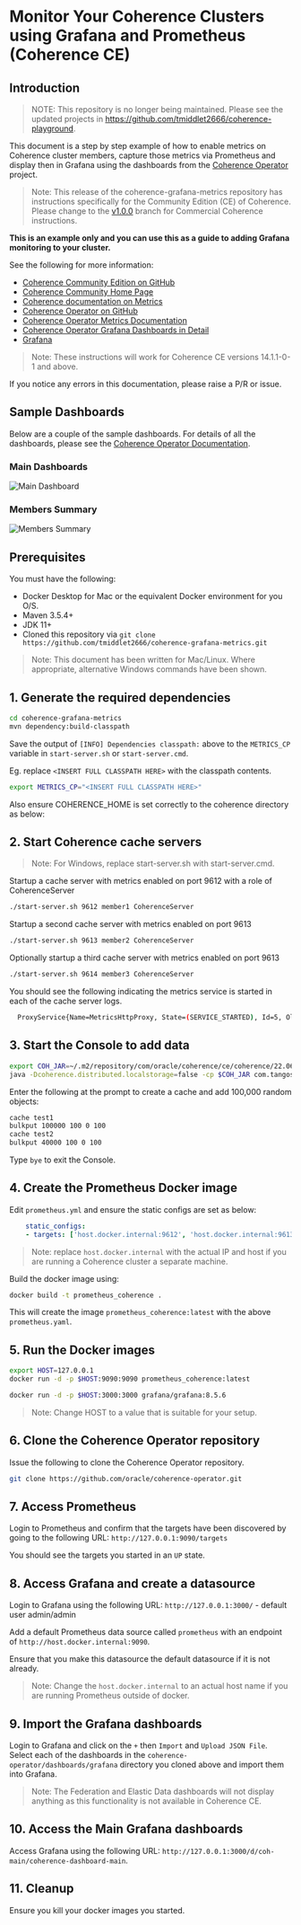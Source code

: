 # Monitor Your Coherence Clusters using Grafana and Prometheus (Coherence CE)

## Introduction

>NOTE: This repository is no longer being maintained. Please see the updated projects in https://github.com/tmiddlet2666/coherence-playground.

This document is a step by step example of how to enable metrics on Coherence cluster
members, capture those metrics via Prometheus and display then in Grafana
using the dashboards from the [Coherence Operator](https://github.com/oracle/coherence-operator) project.

> Note: This release of the coherence-grafana-metrics repository has instructions specifically for the
> Community Edition (CE) of Coherence. Please change to the [v1.0.0](https://github.com/tmiddlet2666/coherence-grafana-metrics/tree/v1.0.0) branch for Commercial Coherence instructions.

**This is an example only and you can use this as a guide to adding Grafana monitoring to your cluster.**

See the following for more information:
* [Coherence Community Edition on GitHub](https://github.com/oracle/coherence)
* [Coherence Community Home Page](https://coherence.community/)
* [Coherence documentation on Metrics](https://docs.oracle.com/en/middleware/standalone/coherence/14.1.1.0/manage/using-coherence-metrics.html)
* [Coherence Operator on GitHub](https://github.com/oracle/coherence-operator)
* [Coherence Operator Metrics Documentation](https://oracle.github.io/coherence-operator/docs/3.0.0/#/metrics/010_overview)
* [Coherence Operator Grafana Dashboards in Detail](https://oracle.github.io/coherence-operator/docs/3.0.2/#/metrics/040_dashboards)
* [Grafana](https://grafana.com/)

> Note: These instructions will work for Coherence CE versions 14.1.1-0-1 and above.

If you notice any errors in this documentation, please raise a P/R or issue.

## Sample Dashboards

Below are a couple of the sample dashboards. For details of all the dashboards, please see the [Coherence Operator Documentation](https://oracle.github.io/coherence-operator/docs/3.0.2/#/metrics/040_dashboards).

### Main Dashboards
![Main Dashboard](assets/main-dashboard.png)

### Members Summary
![Members Summary](assets/members-summary.png)

## Prerequisites

You must have the following:

* Docker Desktop for Mac or the equivalent Docker environment for you O/S.
* Maven 3.5.4+
* JDK 11+
* Cloned this repository via `git clone https://github.com/tmiddlet2666/coherence-grafana-metrics.git`

> Note: This document has been written for Mac/Linux. Where appropriate, alternative Windows commands have been shown.

## 1. Generate the required dependencies


```bash
cd coherence-grafana-metrics
mvn dependency:build-classpath
```

Save the output of `[INFO] Dependencies classpath:` above to the `METRICS_CP` variable in `start-server.sh` or `start-server.cmd`.

Eg. replace `<INSERT FULL CLASSPATH HERE>` with the classpath contents.

```bash
export METRICS_CP="<INSERT FULL CLASSPATH HERE>"
```

Also ensure COHERENCE_HOME is set correctly to the coherence directory as below:

## 2. Start Coherence cache servers

> Note: For Windows, replace start-server.sh with start-server.cmd.

Startup a cache server with metrics enabled on port 9612 with a role of CoherenceServer

```bash
./start-server.sh 9612 member1 CoherenceServer
```     


Startup a second cache server with metrics enabled on port 9613

```bash
./start-server.sh 9613 member2 CoherenceServer
```

Optionally startup a third cache server with metrics enabled on port 9613

```bash
./start-server.sh 9614 member3 CoherenceServer
```

You should see the following indicating the metrics service is started in each of the cache server logs.

```bash
  ProxyService{Name=MetricsHttpProxy, State=(SERVICE_STARTED), Id=5, OldestMemberId=1}
```     

## 3. Start the Console to add data

```bash
export COH_JAR=~/.m2/repository/com/oracle/coherence/ce/coherence/22.06/coherence-22.06.jar
java -Dcoherence.distributed.localstorage=false -cp $COH_JAR com.tangosol.net.CacheFactory
```

Enter the following at the prompt to create a cache and add 100,000 random objects:
```bash
cache test1
bulkput 100000 100 0 100
cache test2
bulkput 40000 100 0 100
```

Type `bye` to exit the Console.

## 4. Create the Prometheus Docker image

Edit `prometheus.yml` and ensure the static configs are set as below:

```yaml
    static_configs:
    - targets: ['host.docker.internal:9612', 'host.docker.internal:9613', 'host.docker.internal:9614', 'host.docker.internal:9615']
```

> Note: replace `host.docker.internal` with the actual IP and host if you are running a Coherence cluster a separate machine.

Build the docker image using:

```bash
docker build -t prometheus_coherence .
```

This will create the image `prometheus_coherence:latest` with the above `prometheus.yaml`.

## 5. Run the Docker images

```bash
export HOST=127.0.0.1
docker run -d -p $HOST:9090:9090 prometheus_coherence:latest

docker run -d -p $HOST:3000:3000 grafana/grafana:8.5.6
```

> Note: Change HOST to a value that is suitable for your setup.

## 6. Clone the Coherence Operator repository

Issue the following to clone the Coherence Operator repository.

```bash
git clone https://github.com/oracle/coherence-operator.git
```

## 7. Access Prometheus

Login to Prometheus and confirm that the targets have been discovered by
going to the following URL: `http://127.0.0.1:9090/targets`

You should see the targets you started in an `UP` state.

## 8. Access Grafana and create a datasource

Login to Grafana using the following URL: `http://127.0.0.1:3000/`  - default user admin/admin

Add a default Prometheus data source called `prometheus` with an endpoint of `http://host.docker.internal:9090`.

Ensure that you make this datasource the default datasource if it is not already.

> Note: Change the `host.docker.internal` to an actual host name if you are running Prometheus outside of docker.

## 9. Import the Grafana dashboards

Login to Grafana and click on the `+` then `Import` and `Upload JSON File`.
Select each of the dashboards in the `coherence-operator/dashboards/grafana` directory you cloned above
and import them into Grafana.

> Note: The Federation and Elastic Data dashboards will not display anything as this functionality is not available in Coherence CE.

## 10. Access the Main Grafana dashboards

Access Grafana using the following URL: `http://127.0.0.1:3000/d/coh-main/coherence-dashboard-main`.

## 11. Cleanup

Ensure you kill your docker images you started.
